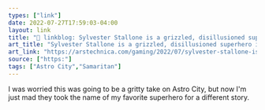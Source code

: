 ```yaml
---
types: ["link"]
date: 2022-07-27T17:59:03-04:00
layout: link
title: "🔗 linkblog: Sylvester Stallone is a grizzled, disillusioned superhero in Samaritan trailer | Ars Technica'"
art_title: "Sylvester Stallone is a grizzled, disillusioned superhero in Samaritan trailer | Ars Technica"
art_link: "https://arstechnica.com/gaming/2022/07/sylvester-stallone-is-a-grizzled-disillusioned-superhero-in-samaritan-trailer/"
source: ["https:"]
tags: ["Astro City","Samaritan"]
---
```

I was worried this was going to be a gritty take on Astro City, but now I'm just mad they took the name of my favorite superhero for a different story.
 
